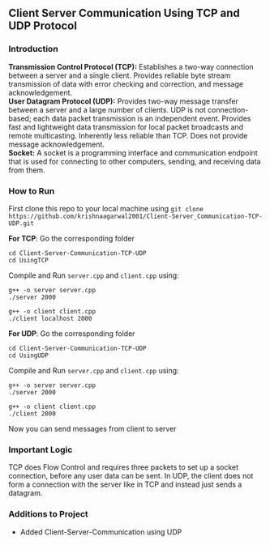 ## Client Server Communication Using TCP and UDP Protocol

### Introduction
**Transmission Control Protocol (TCP):** Establishes a two-way connection between a server and a single client. Provides reliable byte stream transmission of data with error checking and correction, and message acknowledgement. <br>
**User Datagram Protocol (UDP):** Provides two-way message transfer between a server and a large number of clients. UDP is not connection-based; each data packet transmission is an independent event. Provides fast and lightweight data transmission for local packet broadcasts and remote multicasting. Inherently less reliable than TCP. Does not provide message acknowledgement.<br>
**Socket:** A socket is a programming interface and communication endpoint that is used for connecting to other computers, sending, and receiving data from them.

### How to Run
First clone this repo to your local machine using `git clone https://github.com/krishnaagarwal2001/Client-Server_Communication-TCP-UDP.git`

**For TCP**:
Go the corresponding folder
```
cd Client-Server-Communication-TCP-UDP
cd UsingTCP
```
Compile and Run `server.cpp` and `client.cpp` using:
```
g++ -o server server.cpp
./server 2000
```
```
g++ -o client client.cpp
./client localhost 2000
```

**For UDP**:
Go the corresponding folder
```
cd Client-Server-Communication-TCP-UDP
cd UsingUDP
```
Compile and Run `server.cpp` and `client.cpp` using:
```
g++ -o server server.cpp
./server 2000
```
```
g++ -o client client.cpp
./client 2000
```
Now you can send messages from client to server

### Important Logic
TCP does Flow Control and requires three packets to set up a socket connection, before any user data can be sent. In UDP, the client does not form a connection with the server like in TCP and instead just sends a datagram. 


### Additions to Project
- Added Client-Server-Communication using UDP
